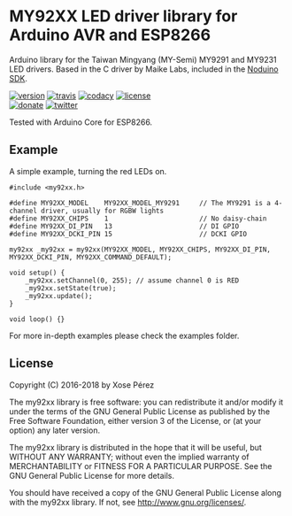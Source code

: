 # MY92XX LED driver library for Arduino AVR and ESP8266

Arduino library for the Taiwan Mingyang (MY-Semi) MY9291 and MY9231 LED drivers. Based in the C driver by Maike Labs, included in the [Noduino SDK](https://github.com/icamgo/noduino-sdk).

[![version](https://img.shields.io/badge/version-3.0.3-brightgreen.svg)](CHANGELOG.md)
[![travis](https://travis-ci.org/xoseperez/my92xx.svg?branch=master)](https://travis-ci.org/xoseperez/my92xx)
[![codacy](https://img.shields.io/codacy/grade/3a509925c1be49a6a1d657936a53995f/master.svg)](https://www.codacy.com/app/xoseperez/my92xx/dashboard)
[![license](https://img.shields.io/github/license/xoseperez/my92xx.svg)](LICENSE)
<br />
[![donate](https://img.shields.io/badge/donate-PayPal-blue.svg)](https://www.paypal.com/cgi-bin/webscr?cmd=_donations&business=xose%2eperez%40gmail%2ecom&lc=US&no_note=0&currency_code=EUR&bn=PP%2dDonationsBF%3abtn_donate_LG%2egif%3aNonHostedGuest)
[![twitter](https://img.shields.io/twitter/follow/xoseperez.svg?style=social)](https://twitter.com/intent/follow?screen_name=xoseperez)

Tested with Arduino Core for ESP8266.

## Example

A simple example, turning the red LEDs on.

```
#include <my92xx.h>

#define MY92XX_MODEL    MY92XX_MODEL_MY9291     // The MY9291 is a 4-channel driver, usually for RGBW lights
#define MY92XX_CHIPS    1                       // No daisy-chain
#define MY92XX_DI_PIN   13                      // DI GPIO
#define MY92XX_DCKI_PIN 15                      // DCKI GPIO

my92xx _my92xx = my92xx(MY92XX_MODEL, MY92XX_CHIPS, MY92XX_DI_PIN, MY92XX_DCKI_PIN, MY92XX_COMMAND_DEFAULT);

void setup() {
    _my92xx.setChannel(0, 255); // assume channel 0 is RED
    _my92xx.setState(true);
    _my92xx.update();
}

void loop() {}

```

For more in-depth examples please check the examples folder.

## License

Copyright (C) 2016-2018 by Xose Pérez <xose dot perez at gmail dot com>

The my92xx library is free software: you can redistribute it and/or modify
it under the terms of the GNU General Public License as published by
the Free Software Foundation, either version 3 of the License, or
(at your option) any later version.

The my92xx library is distributed in the hope that it will be useful,
but WITHOUT ANY WARRANTY; without even the implied warranty of
MERCHANTABILITY or FITNESS FOR A PARTICULAR PURPOSE.  See the
GNU General Public License for more details.

You should have received a copy of the GNU General Public License
along with the my92xx library.  If not, see <http://www.gnu.org/licenses/>.
